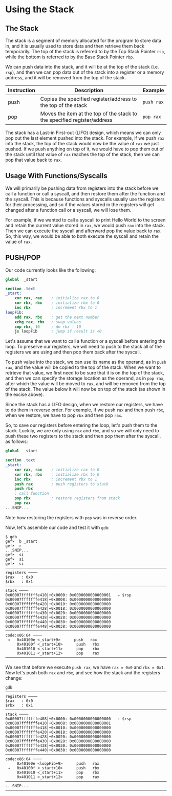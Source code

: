 # Using the Stack

## The Stack

The stack is a segment of memory allocated for the program to store data in, and it is usually used to store data and then retrieve them back temporarily. The top of the stack is referred to by the Top Stack Pointer `rsp`, while the bottom is referred to by the Base Stack Pointer `rbp`.

We can push data into the stack, and it will be at the top of the stack (i.e. `rsp`), and then we can pop data out of the stack into a register or a memory address, and it will be removed from the top of the stack.

| Instruction | Description                                                              | Example    |
| ----------- | ------------------------------------------------------------------------ | ---------- |
| push        | Copies the specified register/address to the top of the stack            | `push rax` |
| pop         | Moves the item at the top of the stack to the specified register/address | `pop rax`  |

The stack has a Last-in First-out (LIFO) design, which means we can only pop out the last element pushed into the stack. For example, if we push `rax` into the stack, the top of the stack would now be the value of `rax` we just pushed. If we push anything on top of it, we would have to pop them out of the stack until that value of `rax` reaches the top of the stack, then we can pop that value back to `rax`.

## Usage With Functions/Syscalls

We will primarily be pushing data from registers into the stack before we call a function or call a syscall, and then restore them after the function and the syscall. This is because functions and syscalls usually use the registers for their processing, and so if the values stored in the registers will get changed after a function call or a syscall, we will lose them.

For example, if we wanted to call a syscall to print Hello World to the screen and retain the current value stored in `rax`, we would push `rax` into the stack. Then we can execute the syscall and afterward pop the value back to `rax`. So, this way, we would be able to both execute the syscall and retain the value of `rax`.

## PUSH/POP

Our code currently looks like the following:

```nasm
global  _start

section .text
_start:
    xor rax, rax    ; initialize rax to 0
    xor rbx, rbx    ; initialize rbx to 0
    inc rbx         ; increment rbx to 1
loopFib:
    add rax, rbx    ; get the next number
    xchg rax, rbx   ; swap values
    cmp rbx, 10     ; do rbx - 10
    js loopFib      ; jump if result is <0
```

Let's assume that we want to call a function or a syscall before entering the loop. To preserve our registers, we will need to push to the stack all of the registers we are using and then pop them back after the syscall.

To push value into the stack, we can use its name as the operand, as in `push rax`, and the value will be copied to the top of the stack. When we want to retrieve that value, we first need to be sure that it is on the top of the stack, and then we can specify the storage location as the operand, as in `pop rax`, after which the value will be moved to `rax`, and will be removed from the top of the stack. The value below it will now be on top of the stack (as shown in the excise above).

Since the stack has a LIFO design, when we restore our registers, we have to do them in reverse order. For example, if we push `rax` and then push `rbx`, when we restore, we have to pop `rbx` and then pop `rax`.

So, to save our registers before entering the loop, let's push them to the stack. Luckily, we are only using `rax` and `rbx`, and so we will only need to push these two registers to the stack and then pop them after the syscall, as follows:

```nasm
global  _start

section .text
_start:
    xor rax, rax    ; initialize rax to 0
    xor rbx, rbx    ; initialize rbx to 0
    inc rbx         ; increment rbx to 1
    push rax        ; push registers to stack
    push rbx
    ; call function
    pop rbx         ; restore registers from stack
    pop rax
...SNIP...
```

Note how restoring the registers with `pop` was in reverse order.

Now, let's assemble our code and test it with `gdb`:

```
$ gdb
gef➤  b _start
gef➤  r
...SNIP...
gef➤  si
gef➤  si
gef➤  si
───────────────────────────────────────────────────────────────────────────────────── registers ────
$rax   : 0x0
$rbx   : 0x1
───────────────────────────────────────────────────────────────────────────────────────── stack ────
0x00007fffffffe410│+0x0000: 0x0000000000000001	 ← $rsp
0x00007fffffffe418│+0x0008: 0x0000000000000000
0x00007fffffffe420│+0x0010: 0x0000000000000000
0x00007fffffffe428│+0x0018: 0x0000000000000000
0x00007fffffffe430│+0x0020: 0x0000000000000000
0x00007fffffffe438│+0x0028: 0x0000000000000000
0x00007fffffffe440│+0x0030: 0x0000000000000000
0x00007fffffffe448│+0x0038: 0x0000000000000000
─────────────────────────────────────────────────────────────────────────────────── code:x86:64 ────
 →   0x40100e <_start+9>      push   rax
     0x40100f <_start+10>      push   rbx
     0x401010 <_start+11>      pop    rbx
     0x401011 <_start+12>      pop    rax
────────────────────────────────────────────────────────────────────────────────────────────────────
```

We see that before we execute `push rax`, we have `rax = 0x0` and `rbx = 0x1`. Now let's push both `rax` and `rbx`, and see how the stack and the registers change:

```
gdb
───────────────────────────────────────────────────────────────────────────────────── registers ────
$rax   : 0x0
$rbx   : 0x1
───────────────────────────────────────────────────────────────────────────────────────── stack ────
0x00007fffffffe408│+0x0000: 0x0000000000000000	 ← $rsp
0x00007fffffffe410│+0x0008: 0x0000000000000001
0x00007fffffffe418│+0x0010: 0x0000000000000000
0x00007fffffffe420│+0x0018: 0x0000000000000000
0x00007fffffffe428│+0x0020: 0x0000000000000000
0x00007fffffffe430│+0x0028: 0x0000000000000000
0x00007fffffffe438│+0x0030: 0x0000000000000000
0x00007fffffffe440│+0x0038: 0x0000000000000000
─────────────────────────────────────────────────────────────────────────────────── code:x86:64 ────
     0x40100e <loopFib+9>      push   rax
 →   0x40100f <_start+10>      push   rbx
     0x401010 <_start+11>      pop    rbx
     0x401011 <_start+12>      pop    rax
────────────────────────────────────────────────────────────────────────────────────────────────────
...SNIP...
───────────────────────────────────────────────────────────────────────────────
```
